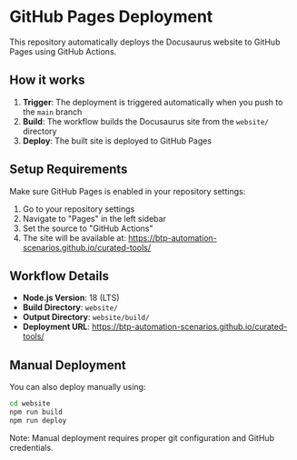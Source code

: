 # GitHub Pages Deployment

This repository automatically deploys the Docusaurus website to GitHub Pages using GitHub Actions.

## How it works

1. **Trigger**: The deployment is triggered automatically when you push to the `main` branch
2. **Build**: The workflow builds the Docusaurus site from the `website/` directory
3. **Deploy**: The built site is deployed to GitHub Pages

## Setup Requirements

Make sure GitHub Pages is enabled in your repository settings:

1. Go to your repository settings
2. Navigate to "Pages" in the left sidebar
3. Set the source to "GitHub Actions"
4. The site will be available at: https://btp-automation-scenarios.github.io/curated-tools/

## Workflow Details

- **Node.js Version**: 18 (LTS)
- **Build Directory**: `website/`
- **Output Directory**: `website/build/`
- **Deployment URL**: https://btp-automation-scenarios.github.io/curated-tools/

## Manual Deployment

You can also deploy manually using:

```bash
cd website
npm run build
npm run deploy
```

Note: Manual deployment requires proper git configuration and GitHub credentials.

